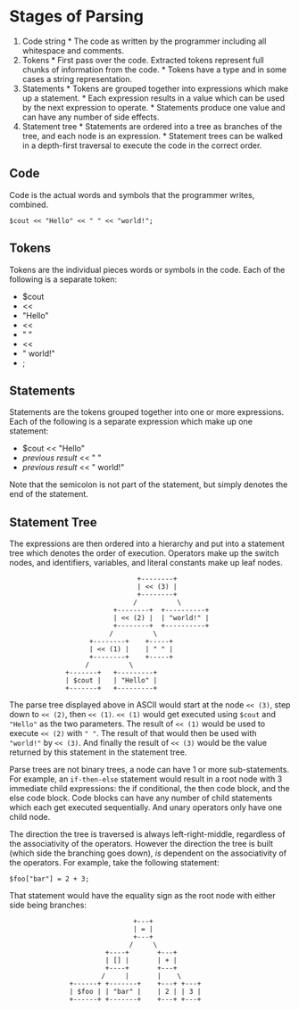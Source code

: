 Stages of Parsing
=================
  1. Code string
    * The code as written by the programmer including all whitespace and
      comments.
  1. Tokens
    * First pass over the code. Extracted tokens represent full chunks of
      information from the code.
    * Tokens have a type and in some cases a string representation.
  1. Statements
    * Tokens are grouped together into expressions which make up a statement.
    * Each expression results in a value which can be used by the next
      expression to operate.
    * Statements produce one value and can have any number of side effects.
  1. Statement tree
    * Statements are ordered into a tree as branches of the tree, and each node
      is an expression.
    * Statement trees can be walked in a depth-first traversal to execute the
      code in the correct order.

Code
----
Code is the actual words and symbols that the programmer writes, combined.

    $cout << "Hello" << " " << "world!";

Tokens
------
Tokens are the individual pieces words or symbols in the code. Each of the
following is a separate token:

  * $cout
  * <<
  * "Hello"
  * <<
  * " "
  * <<
  * " world!"
  * ;

Statements
----------
Statements are the tokens grouped together into one or more expressions. Each of
the following is a separate expression which make up one statement:

  * $cout << "Hello"
  * _previous result_ << " "
  * _previous result_ << " world!"

Note that the semicolon is not part of the statement, but simply denotes the end
of the statement.

Statement Tree
--------------
The expressions are then ordered into a hierarchy and put into a statement tree
which denotes the order of execution. Operators make up the switch nodes, and
identifiers, variables, and literal constants make up leaf nodes.

                                    +--------+
                                    | << (3) |
                                    +--------+
                                   /          \
                              +--------+  +----------+
                              | << (2) |  | "world!" |
                              +--------+  +----------+
                             /          \
                        +--------+    +-----+
                        | << (1) |    | " " |
                        +--------+    +-----+
                       /          \
                  +-------+   +---------+
                  | $cout |   | "Hello" |
                  +-------+   +---------+

The parse tree displayed above in ASCII would start at the node `<< (3)`, step
down to `<< (2)`, then `<< (1)`. `<< (1)` would get executed using `$cout` and
`"Hello"` as the two parameters. The result of `<< (1)` would be used to execute
`<< (2)` with `" "`. The result of that would then be used with `"world!"` by
`<< (3)`. And finally the result of `<< (3)` would be the value returned by this
statement in the statement tree.

Parse trees are not binary trees, a node can have 1 or more sub-statements. For
example, an `if-then-else` statement would result in a root node with 3
immediate child expressions: the if conditional, the then code block, and the
else code block. Code blocks can have any number of child statements which each
get executed sequentially. And unary operators only have one child node.

The direction the tree is traversed is always left-right-middle, regardless of
the associativity of the operators. However the direction the tree is built
(which side the branching goes down), _is_ dependent on the associativity of the
operators. For example, take the following statement:

    $foo["bar"] = 2 + 3;

That statement would have the equality sign as the root node with either side
being branches:

                                   +---+
                                   | = |
                                   +---+
                                  /     \
                            +----+       +---+
                            | [] |       | + |
                            +----+       +---+
                           /     |       |    \
                   +------+ +-------+    +---+ +---+
                   | $foo | | "bar" |    | 2 | | 3 |
                   +------+ +-------+    +---+ +---+




